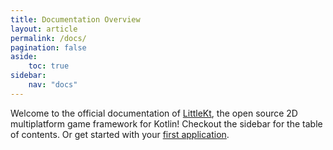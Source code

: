 ```yaml
---
title: Documentation Overview
layout: article
permalink: /docs/
pagination: false
aside:
    toc: true
sidebar:
    nav: "docs"
---
```


Welcome to the official documentation of [LittleKt](/), the open source 2D multiplatform game framework for Kotlin! Checkout the sidebar for the table of contents. Or get started with your [first application](/docs/starting/first-application).
